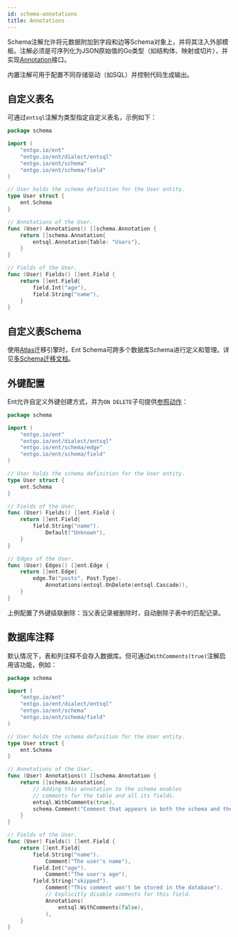 ```yaml
---
id: schema-annotations
title: Annotations
---
```


Schema注解允许将元数据附加到字段和边等Schema对象上，并将其注入外部模板。注解必须是可序列化为JSON原始值的Go类型（如结构体、映射或切片），并实现[Annotation](https://pkg.go.dev/entgo.io/ent/schema?tab=doc#Annotation)接口。

内置注解可用于配置不同存储驱动（如SQL）并控制代码生成输出。

## 自定义表名

可通过`entsql`注解为类型指定自定义表名，示例如下：

```go title="ent/schema/user.go"
package schema

import (
	"entgo.io/ent"
	"entgo.io/ent/dialect/entsql"
	"entgo.io/ent/schema"
	"entgo.io/ent/schema/field"
)

// User holds the schema definition for the User entity.
type User struct {
	ent.Schema
}

// Annotations of the User.
func (User) Annotations() []schema.Annotation {
	return []schema.Annotation{
		entsql.Annotation{Table: "Users"},
	}
}

// Fields of the User.
func (User) Fields() []ent.Field {
	return []ent.Field{
		field.Int("age"),
		field.String("name"),
	}
}
```

## 自定义表Schema

使用[Atlas](https://atlasgo.io)迁移引擎时，Ent Schema可跨多个数据库Schema进行定义和管理。详见[多Schema迁移文档](multischema-migrations.mdx)。

## 外键配置

Ent允许自定义外键创建方式，并为`ON DELETE`子句提供[参照动作](https://dev.mysql.com/doc/refman/8.0/en/create-table-foreign-keys.html#foreign-key-referential-actions)：

```go title="ent/schema/user.go" {27}
package schema

import (
	"entgo.io/ent"
	"entgo.io/ent/dialect/entsql"
	"entgo.io/ent/schema/edge"
	"entgo.io/ent/schema/field"
)

// User holds the schema definition for the User entity.
type User struct {
	ent.Schema
}

// Fields of the User.
func (User) Fields() []ent.Field {
	return []ent.Field{
		field.String("name").
			Default("Unknown"),
	}
}

// Edges of the User.
func (User) Edges() []ent.Edge {
	return []ent.Edge{
		edge.To("posts", Post.Type).
			Annotations(entsql.OnDelete(entsql.Cascade)),
	}
}
```

上例配置了外键级联删除：当父表记录被删除时，自动删除子表中的匹配记录。

## 数据库注释

默认情况下，表和列注释不会存入数据库。但可通过`WithComments(true)`注解启用该功能，例如：

```go title="ent/schema/user.go" {18-21,34-37}
package schema

import (
	"entgo.io/ent"
	"entgo.io/ent/dialect/entsql"
	"entgo.io/ent/schema"
	"entgo.io/ent/schema/field"
)

// User holds the schema definition for the User entity.
type User struct {
	ent.Schema
}

// Annotations of the User.
func (User) Annotations() []schema.Annotation {
	return []schema.Annotation{
		// Adding this annotation to the schema enables
		// comments for the table and all its fields.
		entsql.WithComments(true),
		schema.Comment("Comment that appears in both the schema and the generated code"),
	}
}

// Fields of the User.
func (User) Fields() []ent.Field {
	return []ent.Field{
		field.String("name").
			Comment("The user's name"),
		field.Int("age").
            Comment("The user's age"),
        field.String("skipped").
            Comment("This comment won't be stored in the database").
            // Explicitly disable comments for this field.
            Annotations(
                entsql.WithComments(false),
            ),
	}
}
```